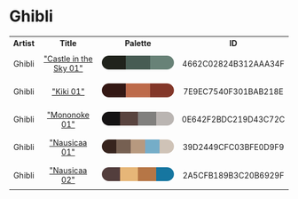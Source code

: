
<!DOCTYPE html>
<html><body>
<h1>Ghibli</h1>
<table style="width:100%">
<tr><th style="text-align: center; vertical-align: middle;">Artist</th><th style="text-align: center; vertical-align: middle;">Title</th><th style="text-align: center; vertical-align: middle;">Palette</th><th style="text-align: center; vertical-align: middle;">ID</th></tr>
<tr><td style="text-align: center; vertical-align: middle;"><p style="font-size:14px">Ghibli</p></td> <td style="text-align: center; vertical-align: middle;"><a href=https://filmartgallery.com/products/castle-in-the-sky style="font-size:14px">"Castle in the Sky 01"</a></td> <td style="text-align: center; vertical-align: middle;"><img style="border-radius: 14px;" src="../media/swatches/4662C02824B312AAA34F.jpg" height="25"></td> <td style="text-align: center; vertical-align: middle;"><p style="font-size:14px">4662C02824B312AAA34F</p></td></tr>
<tr><td style="text-align: center; vertical-align: middle;"><p style="font-size:14px">Ghibli</p></td> <td style="text-align: center; vertical-align: middle;"><a href=https://filmartgallery.com/products/kikis-delivery-service-1 style="font-size:14px">"Kiki 01"</a></td> <td style="text-align: center; vertical-align: middle;"><img style="border-radius: 14px;" src="../media/swatches/7E9EC7540F301BAB218E.jpg" height="25"></td> <td style="text-align: center; vertical-align: middle;"><p style="font-size:14px">7E9EC7540F301BAB218E</p></td></tr>
<tr><td style="text-align: center; vertical-align: middle;"><p style="font-size:14px">Ghibli</p></td> <td style="text-align: center; vertical-align: middle;"><a href=https://filmartgallery.com/products/princess-mononoke style="font-size:14px">"Mononoke 01"</a></td> <td style="text-align: center; vertical-align: middle;"><img style="border-radius: 14px;" src="../media/swatches/0E642F2BDC219D43C72C.jpg" height="25"></td> <td style="text-align: center; vertical-align: middle;"><p style="font-size:14px">0E642F2BDC219D43C72C</p></td></tr>
<tr><td style="text-align: center; vertical-align: middle;"><p style="font-size:14px">Ghibli</p></td> <td style="text-align: center; vertical-align: middle;"><a href=https://filmartgallery.com/products/nausicaa-of-the-valley-of-the-winds-3 style="font-size:14px">"Nausicaa 01"</a></td> <td style="text-align: center; vertical-align: middle;"><img style="border-radius: 14px;" src="../media/swatches/39D2449CFC03BFE0D9F9.jpg" height="25"></td> <td style="text-align: center; vertical-align: middle;"><p style="font-size:14px">39D2449CFC03BFE0D9F9</p></td></tr>
<tr><td style="text-align: center; vertical-align: middle;"><p style="font-size:14px">Ghibli</p></td> <td style="text-align: center; vertical-align: middle;"><a href=https://filmartgallery.com/products/nausicaa-of-the-valley-of-the-winds-4 style="font-size:14px">"Nausicaa 02"</a></td> <td style="text-align: center; vertical-align: middle;"><img style="border-radius: 14px;" src="../media/swatches/2A5CFB189B3C20B6929F.jpg" height="25"></td> <td style="text-align: center; vertical-align: middle;"><p style="font-size:14px">2A5CFB189B3C20B6929F</p></td></tr>
</table>
</body></html>
